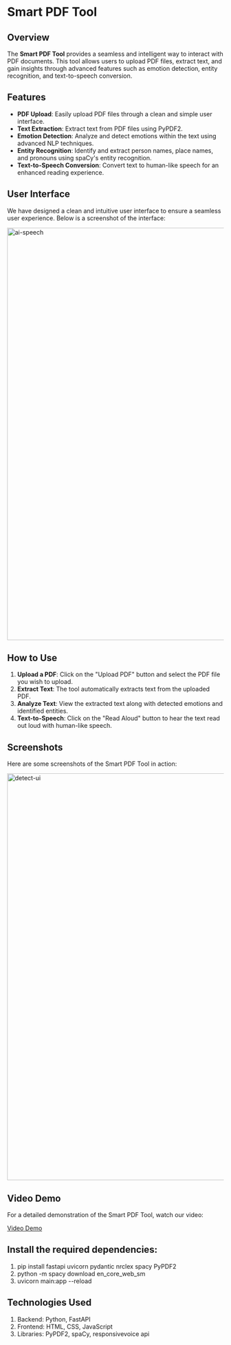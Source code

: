 # Smart PDF Tool

## Overview

The **Smart PDF Tool** provides a seamless and intelligent way to interact with PDF documents. This tool allows users to upload PDF files, extract text, and gain insights through advanced features such as emotion detection, entity recognition, and text-to-speech conversion.

## Features

- **PDF Upload**: Easily upload PDF files through a clean and simple user interface.
- **Text Extraction**: Extract text from PDF files using PyPDF2.
- **Emotion Detection**: Analyze and detect emotions within the text using advanced NLP techniques.
- **Entity Recognition**: Identify and extract person names, place names, and pronouns using spaCy's entity recognition.
- **Text-to-Speech Conversion**: Convert text to human-like speech for an enhanced reading experience.

## User Interface

We have designed a clean and intuitive user interface to ensure a seamless user experience. Below is a screenshot of the interface:

<img width="959" alt="ai-speech" src="https://github.com/user-attachments/assets/b218cfb8-fb5d-4db2-b64e-1fe94062d716">


## How to Use

1. **Upload a PDF**: Click on the "Upload PDF" button and select the PDF file you wish to upload.
2. **Extract Text**: The tool automatically extracts text from the uploaded PDF.
3. **Analyze Text**: View the extracted text along with detected emotions and identified entities.
4. **Text-to-Speech**: Click on the "Read Aloud" button to hear the text read out loud with human-like speech.

## Screenshots

Here are some screenshots of the Smart PDF Tool in action:

<img width="946" alt="detect-ui" src="https://github.com/user-attachments/assets/ab6d9104-755d-43c4-b8c1-7ab3da1885c9">

## Video Demo

For a detailed demonstration of the Smart PDF Tool, watch our video:

[Video Demo](https://drive.google.com/file/d/1XSn2VNH-Aq3D5KNF42b3QNZA6ONJu1jn/view?usp=sharing)

## Install the required dependencies:
1. pip install fastapi uvicorn pydantic nrclex spacy PyPDF2
2. python -m spacy download en_core_web_sm
3. uvicorn main:app --reload
## Technologies Used
1. Backend: Python, FastAPI
2. Frontend: HTML, CSS, JavaScript
3. Libraries: PyPDF2, spaCy, responsivevoice api
